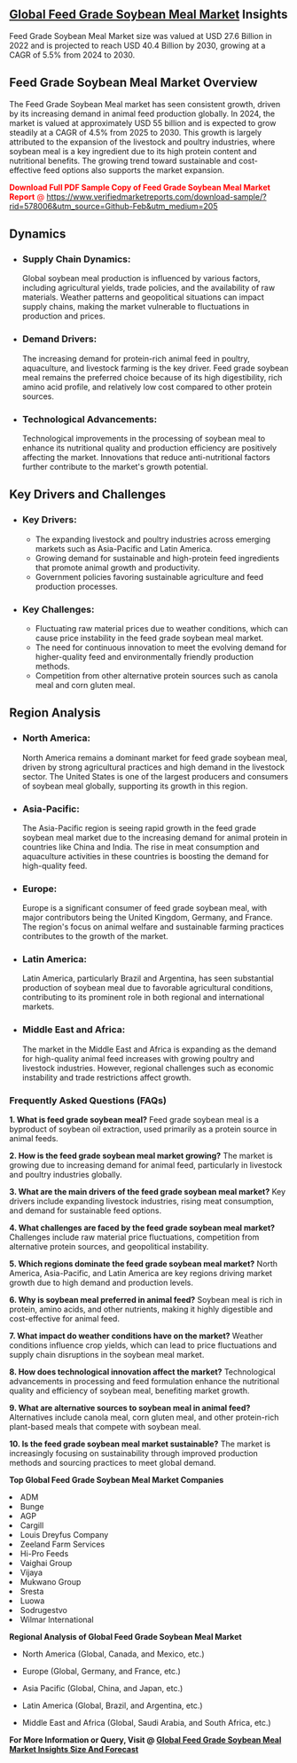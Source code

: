 <h2><a href="https://www.verifiedmarketreports.com/download-sample/?rid=578006&amp;utm_source=Github&amp;utm_medium=205" target="_blank">Global Feed Grade Soybean Meal Market</a> Insights</h2><p>Feed Grade Soybean Meal Market size was valued at USD 27.6 Billion in 2022 and is projected to reach USD 40.4 Billion by 2030, growing at a CAGR of 5.5% from 2024 to 2030.</p><p> <h2>Feed Grade Soybean Meal Market Overview</h2> <p>The Feed Grade Soybean Meal market has seen consistent growth, driven by its increasing demand in animal feed production globally. In 2024, the market is valued at approximately USD 55 billion and is expected to grow steadily at a CAGR of 4.5% from 2025 to 2030. This growth is largely attributed to the expansion of the livestock and poultry industries, where soybean meal is a key ingredient due to its high protein content and nutritional benefits. The growing trend toward sustainable and cost-effective feed options also supports the market expansion.</p> <p><p><span class=""><span style="color: #ff0000;"><strong>Download Full PDF Sample Copy of Feed Grade Soybean Meal Market Report</strong> @ </span><a href="https://www.verifiedmarketreports.com/download-sample/?rid=578006&amp;utm_source=Github-Feb&amp;utm_medium=205" target="_blank">https://www.verifiedmarketreports.com/download-sample/?rid=578006&amp;utm_source=Github-Feb&amp;utm_medium=205</a></span></p></p> <h2>Dynamics</h2> <ul> <li><h3>Supply Chain Dynamics:</h3> Global soybean meal production is influenced by various factors, including agricultural yields, trade policies, and the availability of raw materials. Weather patterns and geopolitical situations can impact supply chains, making the market vulnerable to fluctuations in production and prices.</li> <li><h3>Demand Drivers:</h3> The increasing demand for protein-rich animal feed in poultry, aquaculture, and livestock farming is the key driver. Feed grade soybean meal remains the preferred choice because of its high digestibility, rich amino acid profile, and relatively low cost compared to other protein sources.</li> <li><h3>Technological Advancements:</h3> Technological improvements in the processing of soybean meal to enhance its nutritional quality and production efficiency are positively affecting the market. Innovations that reduce anti-nutritional factors further contribute to the market's growth potential.</li> </ul> <h2>Key Drivers and Challenges</h2> <ul> <li><h3>Key Drivers:</h3> <ul> <li>The expanding livestock and poultry industries across emerging markets such as Asia-Pacific and Latin America.</li> <li>Growing demand for sustainable and high-protein feed ingredients that promote animal growth and productivity.</li> <li>Government policies favoring sustainable agriculture and feed production processes.</li> </ul> </li> <li><h3>Key Challenges:</h3> <ul> <li>Fluctuating raw material prices due to weather conditions, which can cause price instability in the feed grade soybean meal market.</li> <li>The need for continuous innovation to meet the evolving demand for higher-quality feed and environmentally friendly production methods.</li> <li>Competition from other alternative protein sources such as canola meal and corn gluten meal.</li> </ul> </li> </ul> <h2>Region Analysis</h2> <ul> <li><h3>North America:</h3> North America remains a dominant market for feed grade soybean meal, driven by strong agricultural practices and high demand in the livestock sector. The United States is one of the largest producers and consumers of soybean meal globally, supporting its growth in this region.</li> <li><h3>Asia-Pacific:</h3> The Asia-Pacific region is seeing rapid growth in the feed grade soybean meal market due to the increasing demand for animal protein in countries like China and India. The rise in meat consumption and aquaculture activities in these countries is boosting the demand for high-quality feed.</li> <li><h3>Europe:</h3> Europe is a significant consumer of feed grade soybean meal, with major contributors being the United Kingdom, Germany, and France. The region's focus on animal welfare and sustainable farming practices contributes to the growth of the market.</li> <li><h3>Latin America:</h3> Latin America, particularly Brazil and Argentina, has seen substantial production of soybean meal due to favorable agricultural conditions, contributing to its prominent role in both regional and international markets.</li> <li><h3>Middle East and Africa:</h3> The market in the Middle East and Africa is expanding as the demand for high-quality animal feed increases with growing poultry and livestock industries. However, regional challenges such as economic instability and trade restrictions affect growth.</li> </ul> <h3>Frequently Asked Questions (FAQs)</h3> <p><b>1. What is feed grade soybean meal?</b> Feed grade soybean meal is a byproduct of soybean oil extraction, used primarily as a protein source in animal feeds.</p> <p><b>2. How is the feed grade soybean meal market growing?</b> The market is growing due to increasing demand for animal feed, particularly in livestock and poultry industries globally.</p> <p><b>3. What are the main drivers of the feed grade soybean meal market?</b> Key drivers include expanding livestock industries, rising meat consumption, and demand for sustainable feed options.</p> <p><b>4. What challenges are faced by the feed grade soybean meal market?</b> Challenges include raw material price fluctuations, competition from alternative protein sources, and geopolitical instability.</p> <p><b>5. Which regions dominate the feed grade soybean meal market?</b> North America, Asia-Pacific, and Latin America are key regions driving market growth due to high demand and production levels.</p> <p><b>6. Why is soybean meal preferred in animal feed?</b> Soybean meal is rich in protein, amino acids, and other nutrients, making it highly digestible and cost-effective for animal feed.</p> <p><b>7. What impact do weather conditions have on the market?</b> Weather conditions influence crop yields, which can lead to price fluctuations and supply chain disruptions in the soybean meal market.</p> <p><b>8. How does technological innovation affect the market?</b> Technological advancements in processing and feed formulation enhance the nutritional quality and efficiency of soybean meal, benefiting market growth.</p> <p><b>9. What are alternative sources to soybean meal in animal feed?</b> Alternatives include canola meal, corn gluten meal, and other protein-rich plant-based meals that compete with soybean meal.</p> <p><b>10. Is the feed grade soybean meal market sustainable?</b> The market is increasingly focusing on sustainability through improved production methods and sourcing practices to meet global demand.</p> </p><p><strong>Top Global Feed Grade Soybean Meal Market Companies</strong></p><div data-test-id=""><p><li>ADM</li><li> Bunge</li><li> AGP</li><li> Cargill</li><li> Louis Dreyfus Company</li><li> Zeeland Farm Services</li><li> Hi-Pro Feeds</li><li> Vaighai Group</li><li> Vijaya</li><li> Mukwano Group</li><li> Sresta</li><li> Luowa</li><li> Sodrugestvo</li><li> Wilmar International</li></p><div><strong>Regional Analysis of&nbsp;Global Feed Grade Soybean Meal Market</strong></div><ul><li dir="ltr"><p dir="ltr">North America&nbsp;(Global, Canada, and Mexico, etc.)</p></li><li dir="ltr"><p dir="ltr">Europe (Global, Germany, and France, etc.)</p></li><li dir="ltr"><p dir="ltr">Asia Pacific&nbsp;(Global, China, and Japan, etc.)</p></li><li dir="ltr"><p dir="ltr">Latin America&nbsp;(Global, Brazil, and Argentina, etc.)</p></li><li dir="ltr">Middle East and Africa&nbsp;(Global, Saudi Arabia, and South Africa, etc.)</li></ul><p><strong>For More Information or Query, Visit @&nbsp;</strong><strong><a href="https://www.verifiedmarketreports.com/product/feed-grade-soybean-meal-market/?utm_source=Github&amp;utm_medium=205" target="_blank">Global Feed Grade Soybean Meal Market Insights Size And Forecast</a></strong></p></div>
